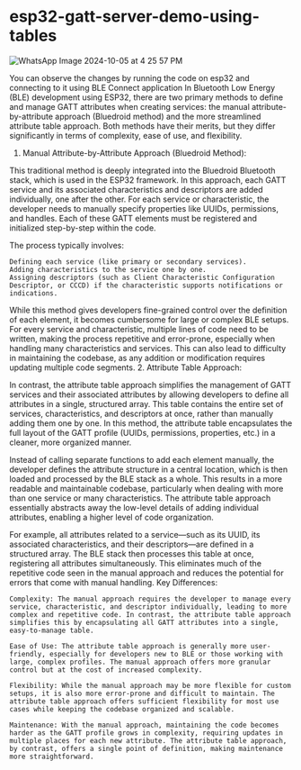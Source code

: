 # esp32-gatt-server-demo-using-tables

![WhatsApp Image 2024-10-05 at 4 25 57 PM](https://github.com/user-attachments/assets/6132fec7-006f-499b-a3ae-017e99e447ae)

You can observe the changes by running the code on esp32 and connecting to it using BLE Connect application
In Bluetooth Low Energy (BLE) development using ESP32, there are two primary methods to define and manage GATT attributes when creating services: the manual attribute-by-attribute approach (Bluedroid method) and the more streamlined attribute table approach. Both methods have their merits, but they differ significantly in terms of complexity, ease of use, and flexibility.
1. Manual Attribute-by-Attribute Approach (Bluedroid Method):

This traditional method is deeply integrated into the Bluedroid Bluetooth stack, which is used in the ESP32 framework. In this approach, each GATT service and its associated characteristics and descriptors are added individually, one after the other. For each service or characteristic, the developer needs to manually specify properties like UUIDs, permissions, and handles. Each of these GATT elements must be registered and initialized step-by-step within the code.

The process typically involves:

    Defining each service (like primary or secondary services).
    Adding characteristics to the service one by one.
    Assigning descriptors (such as Client Characteristic Configuration Descriptor, or CCCD) if the characteristic supports notifications or indications.

While this method gives developers fine-grained control over the definition of each element, it becomes cumbersome for large or complex BLE setups. For every service and characteristic, multiple lines of code need to be written, making the process repetitive and error-prone, especially when handling many characteristics and services. This can also lead to difficulty in maintaining the codebase, as any addition or modification requires updating multiple code segments.
2. Attribute Table Approach:

In contrast, the attribute table approach simplifies the management of GATT services and their associated attributes by allowing developers to define all attributes in a single, structured array. This table contains the entire set of services, characteristics, and descriptors at once, rather than manually adding them one by one. In this method, the attribute table encapsulates the full layout of the GATT profile (UUIDs, permissions, properties, etc.) in a cleaner, more organized manner.

Instead of calling separate functions to add each element manually, the developer defines the attribute structure in a central location, which is then loaded and processed by the BLE stack as a whole. This results in a more readable and maintainable codebase, particularly when dealing with more than one service or many characteristics. The attribute table approach essentially abstracts away the low-level details of adding individual attributes, enabling a higher level of code organization.

For example, all attributes related to a service—such as its UUID, its associated characteristics, and their descriptors—are defined in a structured array. The BLE stack then processes this table at once, registering all attributes simultaneously. This eliminates much of the repetitive code seen in the manual approach and reduces the potential for errors that come with manual handling.
Key Differences:

    Complexity: The manual approach requires the developer to manage every service, characteristic, and descriptor individually, leading to more complex and repetitive code. In contrast, the attribute table approach simplifies this by encapsulating all GATT attributes into a single, easy-to-manage table.

    Ease of Use: The attribute table approach is generally more user-friendly, especially for developers new to BLE or those working with large, complex profiles. The manual approach offers more granular control but at the cost of increased complexity.

    Flexibility: While the manual approach may be more flexible for custom setups, it is also more error-prone and difficult to maintain. The attribute table approach offers sufficient flexibility for most use cases while keeping the codebase organized and scalable.

    Maintenance: With the manual approach, maintaining the code becomes harder as the GATT profile grows in complexity, requiring updates in multiple places for each new attribute. The attribute table approach, by contrast, offers a single point of definition, making maintenance more straightforward.
